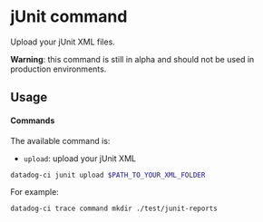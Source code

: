 # jUnit command

Upload your jUnit XML files.

**Warning**: this command is still in alpha and should not be used in production environments.

## Usage

#### Commands

The available command is:

- `upload`: upload your jUnit XML

```bash
datadog-ci junit upload $PATH_TO_YOUR_XML_FOLDER
```

For example:

```bash
datadog-ci trace command mkdir ./test/junit-reports
```
